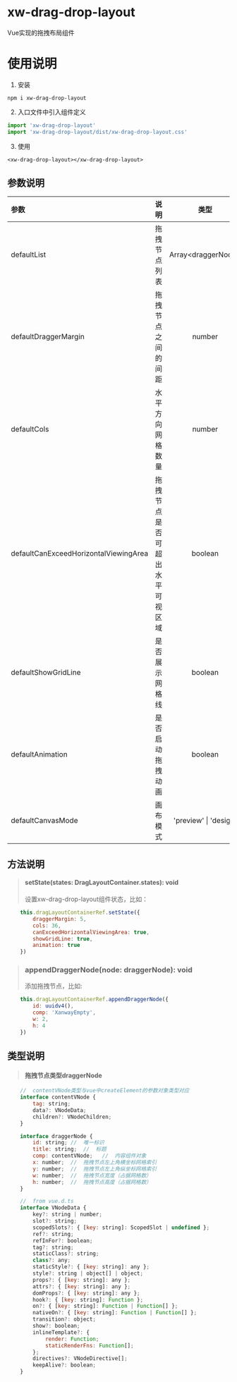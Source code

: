 # xw-drag-drop-layout 
Vue实现的拖拽布局组件 

# 使用说明 
1. 安装
```
npm i xw-drag-drop-layout
```

2. 入口文件中引入组件定义
```javascript 
import 'xw-drag-drop-layout'
import 'xw-drag-drop-layout/dist/xw-drag-drop-layout.css'
``` 

3. 使用 
```
<xw-drag-drop-layout></xw-drag-drop-layout>
```

## 参数说明 
| 参数 | 说明 | 类型 | 默认值 | 是否必须 | 
| :---- | :---- | :----: | :----: | :----: | 
| defaultList | 拖拽节点列表 | Array\<draggerNode\> | [] | true | 
| defaultDraggerMargin | 拖拽节点之间的间距 | number | 5 | false | 
| defaultCols | 水平方向网格数量 | number | 36 | false | 
| defaultCanExceedHorizontalViewingArea | 拖拽节点是否可超出水平可视区域 | boolean | false | false | 
| defaultShowGridLine | 是否展示网格线 | boolean | false | false | 
| defaultAnimation | 是否启动拖拽动画 | boolean | true | false | 
| defaultCanvasMode | 画布模式 | 'preview' \| 'design' | 'preview' | false |

## 方法说明 
> #### setState(states: DragLayoutContainer.states): void  
> 设置xw-drag-drop-layout组件状态，比如：
```javascript 
    this.dragLayoutContainerRef.setState({
        draggerMargin: 5,
        cols: 36,
        canExceedHorizontalViewingArea: true,
        showGridLine: true,
        animation: true
    })
``` 

> ### appendDraggerNode(node: draggerNode): void 
> 添加拖拽节点，比如: 
```javascript 
    this.dragLayoutContainerRef.appendDraggerNode({
        id: uuidv4(),
        comp: 'XanwayEmpty',
        w: 2,
        h: 4
    })
```

## 类型说明 
> #### 拖拽节点类型draggerNode
```javascript 
    //  contentVNode类型与vue中createElement的参数对象类型对应
    interface contentVNode {
        tag: string;
        data?: VNodeData; 
        children?: VNodeChildren;
    }

    interface draggerNode {
        id: string; //  唯一标识
        title: string;  //  标题
        comp: contentVNode;   //  内容组件对象
        x: number;  //  拖拽节点左上角横坐标网格索引
        y: number;  //  拖拽节点左上角纵坐标网格索引
        w: number;  //  拖拽节点宽度（占据网格数）
        h: number;  //  拖拽节点高度（占据网格数）
    }

    //  from vue.d.ts
    interface VNodeData {
        key?: string | number;
        slot?: string;
        scopedSlots?: { [key: string]: ScopedSlot | undefined };
        ref?: string;
        refInFor?: boolean;
        tag?: string;
        staticClass?: string;
        class?: any;
        staticStyle?: { [key: string]: any };
        style?: string | object[] | object;
        props?: { [key: string]: any };
        attrs?: { [key: string]: any };
        domProps?: { [key: string]: any };
        hook?: { [key: string]: Function };
        on?: { [key: string]: Function | Function[] };
        nativeOn?: { [key: string]: Function | Function[] };
        transition?: object;
        show?: boolean;
        inlineTemplate?: {
            render: Function;
            staticRenderFns: Function[];
        };
        directives?: VNodeDirective[];
        keepAlive?: boolean;
    }
``` 


